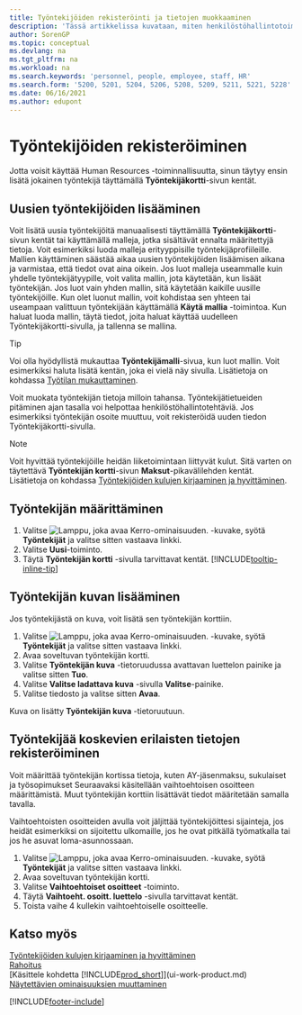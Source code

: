 ```yaml
---
title: Työntekijöiden rekisteröinti ja tietojen muokkaaminen
description: 'Tässä artikkelissa kuvataan, miten henkilöstöhallintotoimintoa käytetään uuden henkilöstön rekisteröimiseen tai olemassa olevan henkilöstön työntekijätietojen muokkaamiseen.'
author: SorenGP
ms.topic: conceptual
ms.devlang: na
ms.tgt_pltfrm: na
ms.workload: na
ms.search.keywords: 'personnel, people, employee, staff, HR'
ms.search.form: '5200, 5201, 5204, 5206, 5208, 5209, 5211, 5221, 5228'
ms.date: 06/16/2021
ms.author: edupont
---
```

# Työntekijöiden rekisteröiminen

Jotta voisit käyttää Human Resources -toiminnallisuutta, sinun täytyy ensin lisätä jokainen työntekijä täyttämällä **Työntekijäkortti**-sivun kentät.

## Uusien työntekijöiden lisääminen

Voit lisätä uusia työntekijöitä manuaalisesti täyttämällä **Työntekijäkortti**-sivun kentät tai käyttämällä malleja, jotka sisältävät ennalta määritettyjä tietoja. Voit esimerkiksi luoda malleja erityyppisille työntekijäprofiileille. Mallien käyttäminen säästää aikaa uusien työntekijöiden lisäämisen aikana ja varmistaa, että tiedot ovat aina oikein. Jos luot malleja useammalle kuin yhdelle työntekijätyypille, voit valita mallin, jota käytetään, kun lisäät työntekijän. Jos luot vain yhden mallin, sitä käytetään kaikille uusille työntekijöille. Kun olet luonut mallin, voit kohdistaa sen yhteen tai useampaan valittuun työntekijään käyttämällä **Käytä mallia** -toimintoa. Kun haluat luoda mallin, täytä tiedot, joita haluat käyttää uudelleen Työntekijäkortti-sivulla, ja tallenna se mallina.

> [!TIP]
> Voi olla hyödyllistä mukauttaa **Työntekijämalli**-sivua, kun luot mallin. Voit esimerkiksi haluta lisätä kentän, joka ei vielä näy sivulla. Lisätietoja on kohdassa [Työtilan mukauttaminen](ui-personalization-user.md#to-start-personalizing-a-page-through-the-personalizing-banner).

Voit muokata työntekijän tietoja milloin tahansa. Työntekijätietueiden pitäminen ajan tasalla voi helpottaa henkilöstöhallintotehtäviä. Jos esimerkiksi työntekijän osoite muuttuu, voit rekisteröidä uuden tiedon Työntekijäkortti-sivulla.

> [!NOTE]  
> Voit hyvittää työntekijöille heidän liiketoimintaan liittyvät kulut. Sitä varten on täytettävä **Työntekijän kortti**-sivun **Maksut**-pikavälilehden kentät. Lisätietoja on kohdassa [Työntekijöiden kulujen kirjaaminen ja hyvittäminen](finance-how-record-reimburse-employee-expenses.md).

## Työntekijän määrittäminen

1. Valitse ![Lamppu, joka avaa Kerro-ominaisuuden.](media/ui-search/search_small.png "Kerro, mitä haluat tehdä") -kuvake, syötä **Työntekijät** ja valitse sitten vastaava linkki.
2. Valitse **Uusi**-toiminto.
3. Täytä **Työntekijän kortti** -sivulla tarvittavat kentät. [!INCLUDE[tooltip-inline-tip](includes/tooltip-inline-tip_md.md)]

## Työntekijän kuvan lisääminen

Jos työntekijästä on kuva, voit lisätä sen työntekijän korttiin.

1. Valitse ![Lamppu, joka avaa Kerro-ominaisuuden.](media/ui-search/search_small.png "Kerro, mitä haluat tehdä") -kuvake, syötä **Työntekijät** ja valitse sitten vastaava linkki.
2. Avaa soveltuvan työntekijän kortti.
3. Valitse **Työntekijän kuva** -tietoruudussa avattavan luettelon painike ja valitse sitten **Tuo**.
4. Valitse **Valitse ladattava kuva** -sivulla **Valitse**-painike.
5. Valitse tiedosto ja valitse sitten **Avaa**.

Kuva on lisätty **Työntekijän kuva** -tietoruutuun.

## Työntekijää koskevien erilaisten tietojen rekisteröiminen

Voit määrittää työntekijän kortissa tietoja, kuten AY-jäsenmaksu, sukulaiset ja työsopimukset Seuraavaksi käsitellään vaihtoehtoisen osoitteen määrittämistä. Muut työntekijän korttiin lisättävät tiedot määritetään samalla tavalla.

Vaihtoehtoisten osoitteiden avulla voit jäljittää työntekijöittesi sijainteja, jos heidät esimerkiksi on sijoitettu ulkomaille, jos he ovat pitkällä työmatkalla tai jos he asuvat loma-asunnossaan.

1. Valitse ![Lamppu, joka avaa Kerro-ominaisuuden.](media/ui-search/search_small.png "Kerro, mitä haluat tehdä") -kuvake, syötä **Työntekijät** ja valitse sitten vastaava linkki.
2. Avaa soveltuvan työntekijän kortti.
3. Valitse **Vaihtoehtoiset osoitteet** -toiminto.
4. Täytä **Vaihtoeht. osoitt. luettelo** -sivulla tarvittavat kentät.
5. Toista vaihe 4 kullekin vaihtoehtoiselle osoitteelle.

## Katso myös

[Työntekijöiden kulujen kirjaaminen ja hyvittäminen](finance-how-record-reimburse-employee-expenses.md)  
[Rahoitus](finance.md)  
[Käsittele kohdetta [!INCLUDE[prod_short](includes/prod_short.md)]](ui-work-product.md)  
[Näytettävien ominaisuuksien muuttaminen](ui-experiences.md)


[!INCLUDE[footer-include](includes/footer-banner.md)]